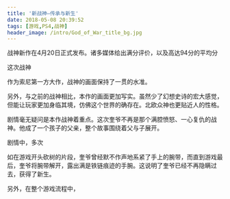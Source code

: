 ```yaml
---
title: '新战神—传承与新生'
date: 2018-05-08 20:39:52
tags: [游戏,PS4,战神]
header_image: /intro/God_of_War_title_bg.jpg
---
```

战神新作在4月20日正式发布。诸多媒体给出满分评价，以及高达94分的平均分

这次战神

作为索尼第一方大作，战神的画面保持了一贯的水准。

另外，与之前的战神相比，本作的画面更加写实。虽然少了幻想史诗的宏大感觉，但能让玩家更加身临其境，仿佛这个世界的确存在。北欧众神也更贴近人的性格。

剧情毫无疑问是本作战神着重点。这次奎爷不再是那个满腔愤怒、一心复仇的战神。他成了一个孩子的父亲，整个故事围绕着父与子展开。

剧情中，多次

如在游戏开头砍树的片段，奎爷曾经默不作声地系紧了手上的腕带，而直到游戏最后，奎爷将腕带解开，露出满是铁链痕迹的手腕。这说明了奎爷已经不再隐瞒过去，获得了新生。

另外，在整个游戏流程中，
